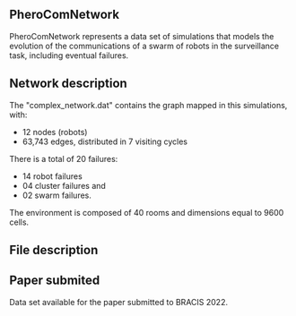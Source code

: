 ## PheroComNetwork

PheroComNetwork represents a data set of simulations that models the evolution of the communications of a swarm of robots in the surveillance task, including eventual failures.

## Network description

The "complex_network.dat" contains the graph mapped in this simulations, with:

* 12 nodes (robots) 
* 63,743 edges, distributed in 7 visiting cycles

There is a total of 20 failures: 

* 14 robot failures 
* 04 cluster failures and 
* 02 swarm failures. 
 
The environment is composed of 40 rooms and dimensions equal to 9600 cells.

## File description

## Paper submited

Data set available for the paper submitted to BRACIS 2022.
